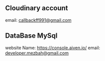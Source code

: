 ## Cloudinary account 
email: callbackff991@gmail.com
## DataBase MySql
website Name: https://console.aiven.io/
email: developer.mezbah@gmail.com

